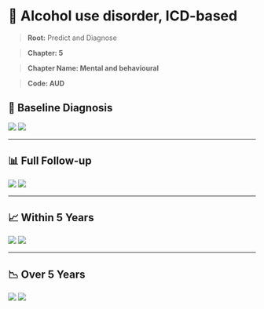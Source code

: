 # 🧬 Alcohol use disorder, ICD-based
    
> **Root:** Predict and Diagnose

> **Chapter: 5**

> **Chapter Name: Mental and behavioural**

> **Code: AUD**

## 🧪 Baseline Diagnosis

<img src="/Predict/Figures/Baseline/IMP/AUD.png" />

<CsvTableIMP src="/Predict/Data/Baseline/IMP/IMP_AUD.csv" label="🔍 View full results" />

<img src="/Predict/Figures/Baseline/ROC/AUD.png" />

<CsvTableROC src="/Predict/Data/Baseline/EVA/AUD.csv" label="🔍 View full results" />

---

## 📊 Full Follow-up

<img src="/Predict/Figures/ALL/IMP/AUD.png" />

<CsvTableIMP src="/Predict/Data/ALL/IMP/IMP_AUD.csv" label="🔍 View full results" />

<img src="/Predict/Figures/ALL/ROC/AUD.png" />

<CsvTableROC src="/Predict/Data/ALL/EVA/AUD.csv" label="🔍 View full results" />

---

## 📈 Within 5 Years

<img src="/Predict/Figures/FYears/IMP/AUD.png" />

<CsvTableIMP src="/Predict/Data/FYears/IMP/IMP_AUD.csv" label="🔍 View full results" />

<img src="/Predict/Figures/FYears/ROC/AUD.png" />

<CsvTableROC src="/Predict/Data/FYears/EVA/AUD.csv" label="🔍 View full results" />

---

## 📉 Over 5 Years

<img src="/Predict/Figures/OverFYears/IMP/AUD.png" />

<CsvTableIMP src="/Predict/Data/OverFYears/IMP/IMP_AUD.csv" label="🔍 View full results" />

<img src="/Predict/Figures/OverFYears/ROC/AUD.png" />

<CsvTableROC src="/Predict/Data/OverFYears/EVA/AUD.csv" label="🔍 View full results" />
